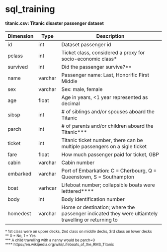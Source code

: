 # sql_training
#### titanic.csv: Titanic disaster passenger dataset

Dimension | Type | Description
--------- | ---- | -----------
id|int|Dataset passenger id
pclass|int|Ticket class, considered a proxy for socio-economic class*
survived|int|Did the passenger survive?**
name|varchar|Passenger name: Last, Honorific First Middle
sex|varchar|Sex: male, female
age|float|Age in years, <1 year represented as decimal
sibsp|int|# of siblings and/or spouses aboard the Titanic
parch|int|# of parents and/or children aboard the Titanic***
ticket|int|Titanic ticket number, there can be multiple passengers on a sigle ticket
fare|float|How much passenger paid for ticket, GBP
cabin|varchar|Cabin number
embarked|varchar|Port of Embarkation: C = Cherbourg, Q = Queenstown, S = Southampton
boat|varhcar|Lifeboat number; collapsible boats were letttered****
body|int|Body identification number
homedest|varchar|Home or destination; where the passenger indicated they were ultiamtely travelling or returning to

<sub>
* 1st class were on upper decks, 2nd class on middle decks, 3rd class on lower decks<br>
** 0 = No, 1 = Yes<br>
*** A child travelling with a nanny would be parch=0<br>
**** https://en.wikipedia.org/wiki/Lifeboats_of_the_RMS_Titanic<br>
</sub>
